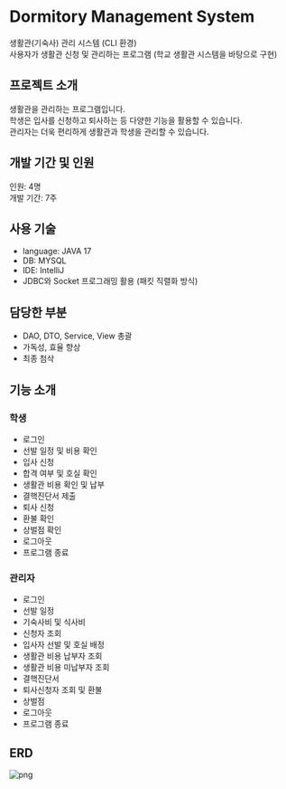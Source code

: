 # Dormitory Management System
생활관(기숙사) 관리 시스템 (CLI 환경)\
사용자가 생활관 신청 및 관리하는 프로그램 (학교 생활관 시스템을 바탕으로 구현)

## 프로젝트 소개
생활관을 관리하는 프로그램입니다.\
학생은 입사를 신청하고 퇴사하는 등 다양한 기능을 활용할 수 있습니다.\
관리자는 더욱 편리하게 생활관과 학생을 관리할 수 있습니다.

## 개발 기간 및 인원
인원: 4명\
개발 기간: 7주

## 사용 기술
- language: JAVA 17
- DB: MYSQL
- IDE: IntelliJ
- JDBC와 Socket 프로그래밍 활용 (패킷 직렬화 방식)

## 담당한 부분
- DAO, DTO, Service, View 총괄
- 가독성, 효율 향상
- 최종 첨삭

## 기능 소개

### 학생
- 로그인
- 선발 일정 및 비용 확인
- 입사 신청
- 합격 여부 및 호실 확인
- 생활관 비용 확인 및 납부
- 결핵진단서 제출
- 퇴사 신청
- 환불 확인
- 상벌점 확인
- 로그아웃
- 프로그램 종료

### 관리자
- 로그인
- 선발 일정
- 기숙사비 및 식사비
- 신청자 조회
- 입사자 선발 및 호실 배정
- 생활관 비용 납부자 조회
- 생활관 비용 미납부자 조회
- 결핵진단서
- 퇴사신청자 조회 및 환불
- 상벌점
- 로그아웃
- 프로그램 종료


## ERD
![png](https://github.com/user-attachments/assets/4bc43ee5-959b-4459-aaa2-b8f4fbde062f)
